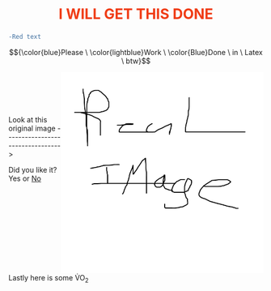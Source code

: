 <h1 style="color:#f03c15;" align=center>I WILL GET THIS DONE</h1>

```diff
-Red text
```
$${\color{blue}Please \ \color{lightblue}Work \ \color{Blue}Done \ in \ Latex \ btw}$$ 
<!-- I Did colour in 3 differant ways just incase (insert suitable emoji here) -->

<a href="Cool.md"><img src="Resources/image REAL.png" align="right" width="400px"/></a> 
<br>
<br>
<br>
<br>
<br>
Look at this original image --------------------------------->  


Did you like it?  
Yes or <a href="Resources/do not read me.md"> No </a>
<br clear="right"/>
Lastly here is some V&#775;O<sub>2</sub>
